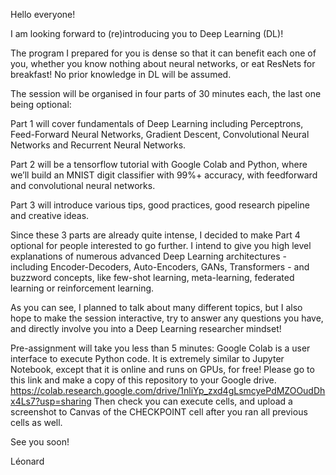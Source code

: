 Hello everyone!

I am looking forward to (re)introducing you to Deep Learning (DL)!

The program I prepared for you is dense so that it can benefit each one of you, whether you know nothing about neural networks, or eat ResNets for breakfast!
No prior knowledge in DL will be assumed.

The session will be organised in four parts of 30 minutes each, the last one being optional:

Part 1 will cover fundamentals of Deep Learning including Perceptrons, Feed-Forward Neural Networks, Gradient Descent, Convolutional Neural Networks and Recurrent Neural Networks.

Part 2 will be a tensorflow tutorial with Google Colab and Python, where we’ll build an MNIST digit classifier with 99%+ accuracy, with feedforward and convolutional neural networks.

Part 3 will introduce various tips, good practices, good research pipeline and creative ideas.

Since these 3 parts are already quite intense, I decided to make Part 4 optional for people interested to go further. I intend to give you high level explanations of numerous advanced Deep Learning architectures - including Encoder-Decoders, Auto-Encoders, GANs, Transformers - and buzzword concepts, like few-shot learning, meta-learning, federated learning or reinforcement learning.

As you can see, I planned to talk about many different topics, but I also hope to make the session interactive, try to answer any questions you have, and directly involve you into a Deep Learning researcher mindset!

Pre-assignment will take you less than 5 minutes:
Google Colab is a user interface to execute Python code. It is extremely similar to Jupyter Notebook, except that it is online and runs on GPUs, for free!
Please go to this link and make a copy of this repository to your Google drive.
https://colab.research.google.com/drive/1nliYp_zxd4gLsmcyePdMZOOudDhx4Ls7?usp=sharing
Then check you can execute cells, and upload a screenshot to Canvas of the CHECKPOINT cell after you ran all previous cells as well.

See you soon!

Léonard
